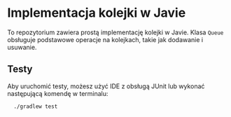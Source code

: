 # Implementacja kolejki w Javie

To repozytorium zawiera prostą implementację kolejki w Javie. Klasa `Queue` obsługuje podstawowe operacje na kolejkach, takie jak dodawanie i usuwanie.
## Testy 
Aby uruchomić testy, możesz użyć IDE z obsługą JUnit lub wykonać następującą komendę w terminalu:
 ```bash
   ./gradlew test
